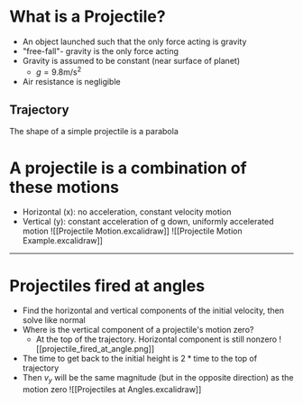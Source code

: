 # What is a Projectile?
- An object launched such that the only force acting is gravity
- "free-fall"- gravity is the only force acting
- Gravity is assumed to be constant (near surface of planet)
	- $g=9.8\text{m/s}^{2}$
- Air resistance is negligible
## Trajectory
The shape of a simple projectile is a parabola
# A projectile is a combination of these motions
- Horizontal (x): no acceleration, constant velocity motion
- Vertical (y): constant acceleration of g down, uniformly accelerated motion
![[Projectile Motion.excalidraw]]
![[Projectile Motion Example.excalidraw]]

---
# Projectiles fired at angles
- Find the horizontal and vertical components of the initial velocity, then solve like normal
- Where is the vertical component of a projectile's motion zero?
	- At the top of the trajectory. Horizontal component is still nonzero
![[projectile_fired_at_angle.png]]
- The time to get back to the initial height is $2 * \text{time to the top of trajectory}$
- Then $v_{y}$ will be the same magnitude (but in the opposite direction) as the motion zero
![[Projectiles at Angles.excalidraw]]